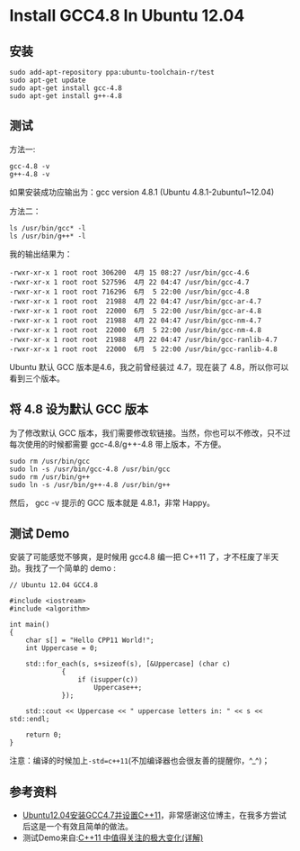 # Install GCC4.8 In Ubuntu 12.04 #

## 安装 ##

    sudo add-apt-repository ppa:ubuntu-toolchain-r/test
    sudo apt-get update
    sudo apt-get install gcc-4.8
    sudo apt-get install g++-4.8

## 测试 ##

方法一:

    gcc-4.8 -v
    g++-4.8 -v

如果安装成功应输出为：gcc version 4.8.1 (Ubuntu 4.8.1-2ubuntu1~12.04) 

方法二：

    ls /usr/bin/gcc* -l
    ls /usr/bin/g++* -l

我的输出结果为：

    -rwxr-xr-x 1 root root 306200  4月 15 08:27 /usr/bin/gcc-4.6
    -rwxr-xr-x 1 root root 527596  4月 22 04:47 /usr/bin/gcc-4.7
    -rwxr-xr-x 1 root root 716296  6月  5 22:00 /usr/bin/gcc-4.8
    -rwxr-xr-x 1 root root  21988  4月 22 04:47 /usr/bin/gcc-ar-4.7
    -rwxr-xr-x 1 root root  22000  6月  5 22:00 /usr/bin/gcc-ar-4.8
    -rwxr-xr-x 1 root root  21988  4月 22 04:47 /usr/bin/gcc-nm-4.7
    -rwxr-xr-x 1 root root  22000  6月  5 22:00 /usr/bin/gcc-nm-4.8
    -rwxr-xr-x 1 root root  21988  4月 22 04:47 /usr/bin/gcc-ranlib-4.7
    -rwxr-xr-x 1 root root  22000  6月  5 22:00 /usr/bin/gcc-ranlib-4.8

Ubuntu 默认 GCC 版本是4.6，我之前曾经装过 4.7，现在装了 4.8，所以你可以看到三个版本。

## 将 4.8 设为默认 GCC 版本 ##

为了修改默认 GCC 版本，我们需要修改软链接。当然，你也可以不修改，只不过每次使用的时候都需要 gcc-4.8/g++-4.8 带上版本，不方便。

    sudo rm /usr/bin/gcc
    sudo ln -s /usr/bin/gcc-4.8 /usr/bin/gcc
    sudo rm /usr/bin/g++
    sudo ln -s /usr/bin/g++-4.8 /usr/bin/g++

然后， gcc -v 提示的 GCC 版本就是 4.8.1，非常 Happy。

## 测试 Demo ##

安装了可能感觉不够爽，是时候用 gcc4.8 编一把 C++11 了，才不枉废了半天劲。我找了一个简单的 demo :

    // Ubuntu 12.04 GCC4.8
    
    #include <iostream>
    #include <algorithm>
    
    int main()
    {
        char s[] = "Hello CPP11 World!";
        int Uppercase = 0;
    
        std::for_each(s, s+sizeof(s), [&Uppercase] (char c)
                 {
                     if (isupper(c))
                         Uppercase++;
                 });
    
        std::cout << Uppercase << " uppercase letters in: " << s << std::endl;
    
        return 0;
    }

注意：编译的时候加上`-std=c++11`(不加编译器也会很友善的提醒你，^_^)；

## 参考资料 ##

+ [Ubuntu12.04安装GCC4.7并设置C++11](http://maykiller.com/2012/ubuntu-install-gcc-4-7-with-set-default/1/)，非常感谢这位博主，在我多方尝试后这是一个有效且简单的做法。
+ 测试Demo来自:[C++11 中值得关注的极大变化(详解)](http://coolshell.cn/articles/5265.html)
